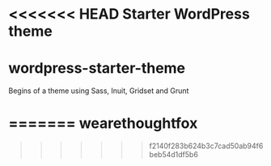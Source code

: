 <<<<<<< HEAD
Starter WordPress theme
=======
wordpress-starter-theme
=======================

Begins of a theme using Sass, Inuit, Gridset and Grunt

=======
wearethoughtfox
===============
>>>>>>> f2140f283b624b3c7cad50ab94f6beb54d1df5b6
